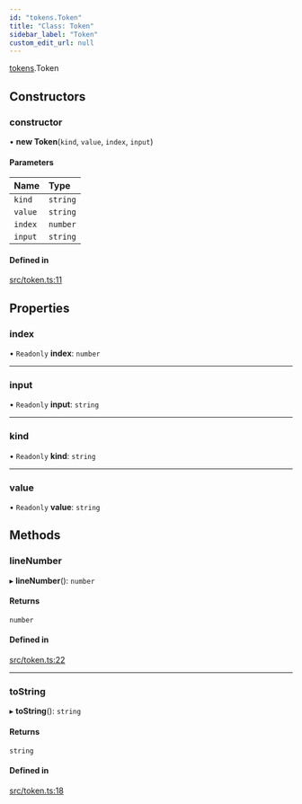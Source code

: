 ```yaml
---
id: "tokens.Token"
title: "Class: Token"
sidebar_label: "Token"
custom_edit_url: null
---
```


[tokens](../namespaces/tokens.md).Token

## Constructors

### constructor

• **new Token**(`kind`, `value`, `index`, `input`)

#### Parameters

| Name | Type |
| :------ | :------ |
| `kind` | `string` |
| `value` | `string` |
| `index` | `number` |
| `input` | `string` |

#### Defined in

[src/token.ts:11](https://github.com/jg-rp/liquidscript/blob/6bed77c/src/token.ts#L11)

## Properties

### index

• `Readonly` **index**: `number`

___

### input

• `Readonly` **input**: `string`

___

### kind

• `Readonly` **kind**: `string`

___

### value

• `Readonly` **value**: `string`

## Methods

### lineNumber

▸ **lineNumber**(): `number`

#### Returns

`number`

#### Defined in

[src/token.ts:22](https://github.com/jg-rp/liquidscript/blob/6bed77c/src/token.ts#L22)

___

### toString

▸ **toString**(): `string`

#### Returns

`string`

#### Defined in

[src/token.ts:18](https://github.com/jg-rp/liquidscript/blob/6bed77c/src/token.ts#L18)
